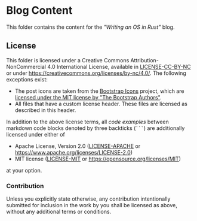 # Blog Content

This folder contains the content for the _"Writing an OS in Rust"_ blog.

## License

This folder is licensed under a Creative Commons Attribution-NonCommercial 4.0 International License, available in [LICENSE-CC-BY-NC](LICENSE-CC-BY-NC) or under <https://creativecommons.org/licenses/by-nc/4.0/>. The following exceptions exist:

- The post icons are taken from the [Bootstrap Icons](https://icons.getbootstrap.com/) project, which are [licensed under the MIT license by "The Bootstrap Authors"](https://github.com/twbs/icons/blob/main/LICENSE.md).
- All files that have a custom license header. These files are licensed as described in this header.

In addition to the above license terms, all _code examples_ between markdown code blocks denoted by three backticks (<code>\`\`\`</code>) are additionally licensed under either of

- Apache License, Version 2.0 ([LICENSE-APACHE](../../LICENSE-APACHE) or
  https://www.apache.org/licenses/LICENSE-2.0)
- MIT license ([LICENSE-MIT](../../LICENSE-MIT) or https://opensource.org/licenses/MIT)

at your option.

### Contribution

Unless you explicitly state otherwise, any contribution intentionally submitted for inclusion in the work by you shall be licensed as above, without any additional terms or conditions.

